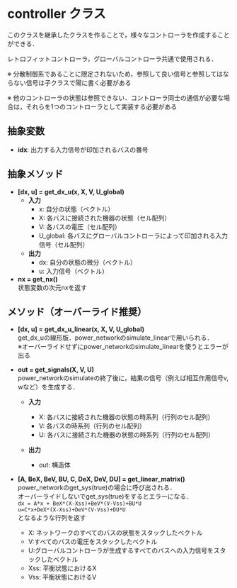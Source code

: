 # controller クラス

このクラスを継承したクラスを作ることで，様々なコントローラを作成することができる．

レトロフィットコントローラ，グローバルコントローラ共通で使用される．

※ 分散制御系であることに限定されないため，参照して良い信号と参照してはならない信号は子クラスで陽に書く必要がある

※ 他のコントローラの状態は参照できない．コントローラ同士の通信が必要な場合は，それらを1つのコントローラとして実装する必要がある


## 抽象変数

- **idx**: 出力する入力信号が印加されるバスの番号


## 抽象メソッド

- **[dx, u] = get_dx_u(x, X, V, U_global)**
  - **入力**
    - x: 自分の状態（ベクトル）
    - X: 各バスに接続された機器の状態（セル配列）
    - V: 各バスの電圧（セル配列）
    - U_global: 各バスにグローバルコントローラによって印加される入力信号（セル配列）
  - **出力**
    - dx: 自分の状態の微分（ベクトル）
    - u: 入力信号（ベクトル）  
- **nx = get_nx()**  
  状態変数の次元nxを返す



## メソッド（オーバーライド推奨）

- **[dx, u] = get_dx_u_linear(x, X, V, U_global)**  
  get_dx_uの線形版．power_networkのsimulate_linearで用いられる．  
  ※オーバーライドせずにpower_networkのsimulate_linearを使うとエラーが出る  
- **out = get_signals(X, V, U)**  
  power_networkのsimulateの終了後に，結果の信号（例えば相互作用信号v, wなど）を生成する．  
  - **入力**
    - X: 各バスに接続された機器の状態の時系列（行列のセル配列）
    - V: 各バスの時系列（行列のセル配列）
    - U: 各バスに接続された機器の状態の時系列（行列のセル配列）

  - **出力**
    - out: 構造体

- **[A, BeX, BeV, BU, C, DeX, DeV, DU] = get_linear_matrix()**  
  power_networkのget_sys(true)の場合に呼び出される．  
  オーバーライドしないでget_sys(true)をするとエラーになる．  
  `dx = A*x + BeX*(X-Xss)+BeV*(V-Vss)+BU*U`  
  `u=C*x+DeX*(X-Xss)+DeV*(V-Vss)+DU*U`  
  となるような行列を返す
  - X: ネットワークのすべてのバスの状態をスタックしたベクトル
  - V:すべてのバスの電圧をスタックしたベクトル
  - U:グローバルコントローラが生成するすべてのバスへの入力信号をスタックしたベクトル
  - Xss: 平衡状態におけるX
  - Vss: 平衡状態におけるV
